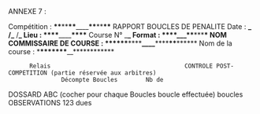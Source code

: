 ANNEXE 7 :

Compétition : **\*\***\*\***\*\***\_\_\_\_**\*\***\*\***\*\*** RAPPORT BOUCLES DE PENALITE
Date : **_ /_** /**\_ Lieu : \*\*\*\***\_\_\_\_**\*\*\*\***
Course N° \_**\_ Format : **\*\*\***\*\_\_\_\*\***\*\*\***\* NOM COMMISSAIRE DE COURSE :
**\*\*\***\*\*\***\*\*\*\***\_\_\_\_**\*\*\*\***\*\***\*\*\*\***
Nom de la course : \***\*\*\*\*\*\*\***\_\_\***\*\*\*\*\*\*\*\*\*

          Relais                                      CONTROLE POST-COMPETITION (partie réservée aux arbitres)
                   Décompte Boucles        Nb de

DOSSARD ABC (cocher pour chaque Boucles
boucle effectuée) boucles OBSERVATIONS
123 dues
